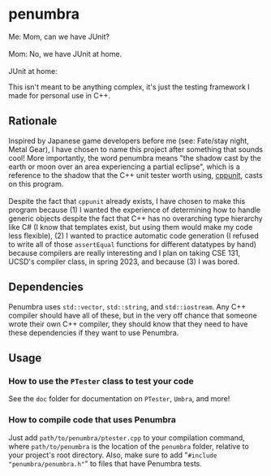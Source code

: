 # penumbra
Me: Mom, can we have JUnit?<br><br>
Mom: No, we have JUnit at home.<br><br>
JUnit at home:

This isn't meant to be anything complex, it's just the testing framework I made for personal use in C++.
## Rationale
Inspired by Japanese game developers before me (see: Fate/stay night, Metal Gear), I have chosen to name this project after something that sounds cool! More importantly, the word penumbra means "the shadow cast by the earth or moon over an area experiencing a partial eclipse", which is a reference to the shadow that the C++ unit tester worth using, [cppunit](https://github.com/freedesktop/libreoffice-cppunit), casts on this program.<br><br>
Despite the fact that `cppunit` already exists, I have chosen to make this program because (1) I wanted the experience of determining how to handle generic objects despite the fact that C++ has no overarching type hierarchy like C# (I know that templates exist, but using them would make my code less flexible), (2) I wanted to practice automatic code generation (I refused to write all of those `assertEqual` functions for different datatypes by hand) because compilers are really interesting and I plan on taking CSE 131, UCSD's compiler class, in spring 2023, and because (3) I was bored.
## Dependencies
Penumbra uses `std::vector`, `std::string`, and `std::iostream`. Any C++ compiler should have all of these, but in the very off chance that someone wrote their own C++ compiler, they should know that they need to have these dependencies if they want to use Penumbra.
## Usage
### How to use the `PTester` class to test your code
See the `doc` folder for documentation on `PTester`, `Umbra`, and more!
### How to compile code that uses Penumbra
Just add `path/to/penumbra/ptester.cpp` to your compilation command, where `path/to/penumbra` is the location of the `penumbra` folder, relative to your project's root directory. Also, make sure to add "`#include "penumbra/penumbra.h"`" to files that have Penumbra tests.
